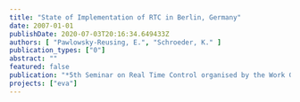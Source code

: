 ```yaml
---
title: "State of Implementation of RTC in Berlin, Germany"
date: 2007-01-01
publishDate: 2020-07-03T20:16:34.649433Z
authors: [ "Pawlowsky-Reusing, E.", "Schroeder, K." ]
publication_types: ["0"]
abstract: ""
featured: false
publication: "*5th Seminar on Real Time Control organised by the Work Group on Real Time Control of Urban Drainage Systems of the International Joint Committee on Urban Drainage, Lyon*"
projects: ["eva"]
---
```



